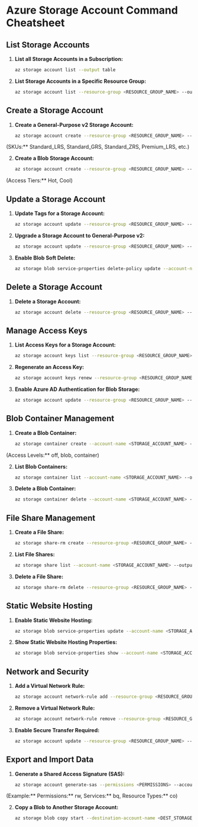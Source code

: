 # Azure Storage Account Command Cheatsheet

## List Storage Accounts
1. **List all Storage Accounts in a Subscription:**

   ```bash
   az storage account list --output table

2. **List Storage Accounts in a Specific Resource Group:**

   ```bash
   az storage account list --resource-group <RESOURCE_GROUP_NAME> --output table

## Create a Storage Account

1. **Create a General-Purpose v2 Storage Account:**

   ```bash
   az storage account create --resource-group <RESOURCE_GROUP_NAME> --name <STORAGE_ACCOUNT_NAME> --sku <SKU> --kind StorageV2 --location <LOCATION>

(SKUs:** Standard_LRS, Standard_GRS, Standard_ZRS, Premium_LRS, etc.)

2. **Create a Blob Storage Account:**

   ```bash
   az storage account create --resource-group <RESOURCE_GROUP_NAME> --name <STORAGE_ACCOUNT_NAME> --sku <SKU> --kind BlobStorage --access-tier <ACCESS_TIER>

(Access Tiers:** Hot, Cool)

## Update a Storage Account

1. **Update Tags for a Storage Account:**

   ```bash
   az storage account update --resource-group <RESOURCE_GROUP_NAME> --name <STORAGE_ACCOUNT_NAME> --tags <KEY>=<VALUE>

2. **Upgrade a Storage Account to General-Purpose v2:**

   ```bash
   az storage account update --resource-group <RESOURCE_GROUP_NAME> --name <STORAGE_ACCOUNT_NAME> --set kind=StorageV2

3. **Enable Blob Soft Delete:**

   ```bash
   az storage blob service-properties delete-policy update --account-name <STORAGE_ACCOUNT_NAME> --enable true --retention-days <DAYS>

## Delete a Storage Account

1. **Delete a Storage Account:**
   ```bash
   az storage account delete --resource-group <RESOURCE_GROUP_NAME> --name <STORAGE_ACCOUNT_NAME> --yes

## Manage Access Keys

1. **List Access Keys for a Storage Account:**

   ```bash
   az storage account keys list --resource-group <RESOURCE_GROUP_NAME> --account-name <STORAGE_ACCOUNT_NAME> --output table

2. **Regenerate an Access Key:**

   ```bash
   az storage account keys renew --resource-group <RESOURCE_GROUP_NAME> --account-name <STORAGE_ACCOUNT_NAME> --key primary

3. **Enable Azure AD Authentication for Blob Storage:**

   ```bash
   az storage account update --resource-group <RESOURCE_GROUP_NAME> --name <STORAGE_ACCOUNT_NAME> --enable-hierarchical-namespace true

## Blob Container Management

1. **Create a Blob Container:**

   ```bash
   az storage container create --account-name <STORAGE_ACCOUNT_NAME> --name <CONTAINER_NAME> --public-access <ACCESS_LEVEL>

(Access Levels:** off, blob, container)

2. **List Blob Containers:**

   ```bash
   az storage container list --account-name <STORAGE_ACCOUNT_NAME> --output table

3. **Delete a Blob Container:**

   ```bash
   az storage container delete --account-name <STORAGE_ACCOUNT_NAME> --name <CONTAINER_NAME>

## File Share Management

1. **Create a File Share:**

   ```bash
   az storage share-rm create --resource-group <RESOURCE_GROUP_NAME> --storage-account <STORAGE_ACCOUNT_NAME> --name <SHARE_NAME> --quota <QUOTA_IN_GB>

2. **List File Shares:**

   ```bash
   az storage share list --account-name <STORAGE_ACCOUNT_NAME> --output table

3. **Delete a File Share:**

   ```bash
   az storage share-rm delete --resource-group <RESOURCE_GROUP_NAME> --storage-account <STORAGE_ACCOUNT_NAME> --name <SHARE_NAME>

## Static Website Hosting

1. **Enable Static Website Hosting:**

   ```bash
   az storage blob service-properties update --account-name <STORAGE_ACCOUNT_NAME> --static-website --index-document <INDEX_DOCUMENT> --error-document <ERROR_DOCUMENT>

2. **Show Static Website Hosting Properties:**

   ```bash
   az storage blob service-properties show --account-name <STORAGE_ACCOUNT_NAME> --query "staticWebsite"

## Network and Security

1. **Add a Virtual Network Rule:**

   ```bash
   az storage account network-rule add --resource-group <RESOURCE_GROUP_NAME> --account-name <STORAGE_ACCOUNT_NAME> --vnet-name <VNET_NAME> --subnet <SUBNET_NAME>
2. **Remove a Virtual Network Rule:**

   ```bash
   az storage account network-rule remove --resource-group <RESOURCE_GROUP_NAME> --account-name <STORAGE_ACCOUNT_NAME> --vnet-name <VNET_NAME> --subnet <SUBNET_NAME>

3. **Enable Secure Transfer Required:**

   ```bash
   az storage account update --resource-group <RESOURCE_GROUP_NAME> --name <STORAGE_ACCOUNT_NAME> --enable-https-only true

## Export and Import Data

1. **Generate a Shared Access Signature (SAS):**

   ```bash
   az storage account generate-sas --permissions <PERMISSIONS> --account-name <STORAGE_ACCOUNT_NAME> --services <SERVICES> --resource-types <RESOURCE_TYPES> --expiry <EXPIRY_DATE>

(Example:** Permissions:** rw, Services:** bq, Resource Types:** co)

2. **Copy a Blob to Another Storage Account:**

   ```bash
   az storage blob copy start --destination-account-name <DEST_STORAGE_ACCOUNT> --destination-container <DEST_CONTAINER> --source-account-name <SRC_STORAGE_ACCOUNT> --source-container <SRC_CONTAINER> --source-blob <SRC_BLOB>
